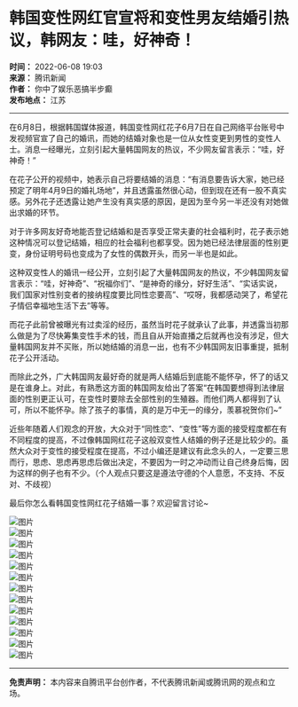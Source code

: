 # 韩国变性网红官宣将和变性男友结婚引热议，韩网友：哇，好神奇！

**时间：** 2022-06-08 19:03  
**来源：** 腾讯新闻  
**作者：** 你中了娱乐恶搞半步癫  
**发布地点：** 江苏  

---

在6月8日，根据韩国媒体报道，韩国变性网红花子6月7日在自己网络平台账号中发视频官宣了自己的婚讯，而她的结婚对象也是一位从女性变更到男性的变性人士。消息一经曝光，立刻引起大量韩国网友的热议，不少网友留言表示：“哇，好神奇！”

在花子公开的视频中，她表示自己将要结婚的消息：“有消息要告诉大家，她已经预定了明年4月9日的婚礼场地”，并且透露虽然很心动，但到现在还有一股不真实感。另外花子还透露让她产生没有真实感的原因，是因为至今另一半还没有对她做出求婚的环节。

对于许多网友好奇地能否登记结婚和是否享受正常夫妻的社会福利时，花子表示她这种情况可以登记结婚，相应的社会福利也都享受。因为她已经法律层面的性别更变，身份证明号码也变成为了女性的偶数开头，而另一半也是如此。

这种双变性人的婚讯一经公开，立刻引起了大量韩国网友的热议，不少韩国网友留言表示：“哇，好神奇”、“祝福你们”、“是神奇的缘分，好好生活”、“实话实说，我们国家对性别变者的接纳程度要比同性恋要高”、“哎呀，我都感动哭了，希望花子情侣幸福地生活下去”等等。

而花子此前曾被曝光有过卖淫的经历，虽然当时花子就承认了此事，并透露当初那么做是为了尽快筹集变性手术的钱，而且自从开始直播之后就再也没有涉足，但大量韩国网友并不买账，所以她结婚的消息一出，也有不少韩国网友旧事重提，抵制花子公开活动。

而除此之外，广大韩国网友最好奇的就是两人结婚后到底能不能怀孕，怀了的话又是在谁身上。对此，有熟悉这方面的韩国网友给出了答案“在韩国要想得到法律层面的性别更正认可，在变性时要除去全部性别的生殖器。而他们两人都得到了认可，所以不能怀孕。除了孩子的事情，真的是万中无一的缘分，羡慕祝贺你们~”

近些年随着人们观念的开放，大众对于“同性恋”、“变性”等方面的接受程度都在有不同程度的提高，不过像韩国网红花子这般双变性人结婚的例子还是比较少的。虽然大众对于变性的接受程度在提高，不过小编还是建议有此念头的人，一定要三思而行，思虑、思虑再思虑后做出决定，不要因为一时之冲动而让自己终身后悔，因为这样的例子也有不少。（个人观点只要这是遵法守德的个人意愿，不支持、不反对、不歧视）

最后你怎么看韩国变性网红花子结婚一事？欢迎留言讨论~

![图片](http://inews.gtimg.com/newsapp_bt/0/14985722139/641)  
![图片](http://inews.gtimg.com/newsapp_bt/0/14985722142/641)  
![图片](http://inews.gtimg.com/newsapp_bt/0/14985722150/641)  
![图片](http://inews.gtimg.com/newsapp_bt/0/14985722120/641)  
![图片](http://inews.gtimg.com/newsapp_bt/0/14985722131/1000)  
![图片](http://inews.gtimg.com/newsapp_bt/0/14985722122/641)  
![图片](http://inews.gtimg.com/newsapp_bt/0/14985722219/641)  
![图片](http://inews.gtimg.com/newsapp_bt/0/14985722235/641)  
![图片](http://inews.gtimg.com/newsapp_bt/0/14985722253/641)  
![图片](http://inews.gtimg.com/newsapp_bt/0/14985722283/1000)  
![图片](http://inews.gtimg.com/newsapp_bt/0/14985722262/641)  
![图片](http://inews.gtimg.com/newsapp_bt/0/14985722309/641)  
![图片](http://inews.gtimg.com/newsapp_bt/0/14985722353/1000)

---

**免责声明：** 本内容来自腾讯平台创作者，不代表腾讯新闻或腾讯网的观点和立场。
<!-- tcd_original_link https://news.qq.com/rain/a/20220608A0AICM00 -->
